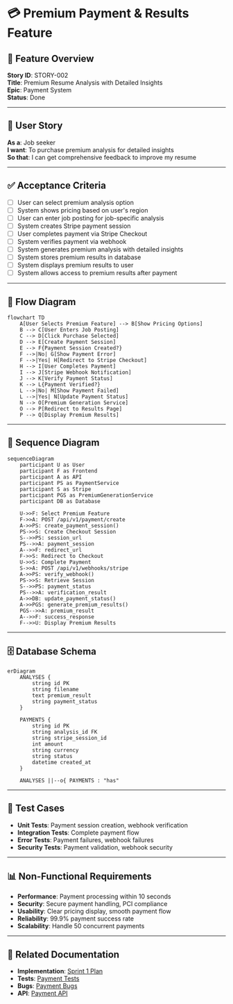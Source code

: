 # 💳 **Premium Payment & Results Feature**

## 🎯 **Feature Overview**
**Story ID**: STORY-002  
**Title**: Premium Resume Analysis with Detailed Insights  
**Epic**: Payment System  
**Status**: Done  

---

## 📝 **User Story**
**As a**: Job seeker  
**I want**: To purchase premium analysis for detailed insights  
**So that**: I can get comprehensive feedback to improve my resume  

---

## ✅ **Acceptance Criteria**
- [ ] User can select premium analysis option
- [ ] System shows pricing based on user's region
- [ ] User can enter job posting for job-specific analysis
- [ ] System creates Stripe payment session
- [ ] User completes payment via Stripe Checkout
- [ ] System verifies payment via webhook
- [ ] System generates premium analysis with detailed insights
- [ ] System stores premium results in database
- [ ] System displays premium results to user
- [ ] System allows access to premium results after payment

---

## 🔄 **Flow Diagram**
```mermaid
flowchart TD
    A[User Selects Premium Feature] --> B[Show Pricing Options]
    B --> C[User Enters Job Posting]
    C --> D[Click Purchase Selected]
    D --> E[Create Payment Session]
    E --> F{Payment Session Created?}
    F -->|No| G[Show Payment Error]
    F -->|Yes| H[Redirect to Stripe Checkout]
    H --> I[User Completes Payment]
    I --> J[Stripe Webhook Notification]
    J --> K[Verify Payment Status]
    K --> L{Payment Verified?}
    L -->|No| M[Show Payment Failed]
    L -->|Yes| N[Update Payment Status]
    N --> O[Premium Generation Service]
    O --> P[Redirect to Results Page]
    P --> Q[Display Premium Results]
```

---

## 🔄 **Sequence Diagram**
```mermaid
sequenceDiagram
    participant U as User
    participant F as Frontend
    participant A as API
    participant PS as PaymentService
    participant S as Stripe
    participant PGS as PremiumGenerationService
    participant DB as Database

    U->>F: Select Premium Feature
    F->>A: POST /api/v1/payment/create
    A->>PS: create_payment_session()
    PS->>S: Create Checkout Session
    S-->>PS: session_url
    PS-->>A: payment_session
    A-->>F: redirect_url
    F->>S: Redirect to Checkout
    U->>S: Complete Payment
    S->>A: POST /api/v1/webhooks/stripe
    A->>PS: verify_webhook()
    PS->>S: Retrieve Session
    S-->>PS: payment_status
    PS-->>A: verification_result
    A->>DB: update_payment_status()
    A->>PGS: generate_premium_results()
    PGS-->>A: premium_result
    A-->>F: success_response
    F-->>U: Display Premium Results
```

---

## 🗄️ **Database Schema**
```mermaid
erDiagram
    ANALYSES {
        string id PK
        string filename
        text premium_result
        string payment_status
    }
    
    PAYMENTS {
        string id PK
        string analysis_id FK
        string stripe_session_id
        int amount
        string currency
        string status
        datetime created_at
    }
    
    ANALYSES ||--o{ PAYMENTS : "has"
```

---

## 🧪 **Test Cases**
- **Unit Tests**: Payment session creation, webhook verification
- **Integration Tests**: Complete payment flow
- **Error Tests**: Payment failures, webhook failures
- **Security Tests**: Payment validation, webhook security

---

## 📊 **Non-Functional Requirements**
- **Performance**: Payment processing within 10 seconds
- **Security**: Secure payment handling, PCI compliance
- **Usability**: Clear pricing display, smooth payment flow
- **Reliability**: 99.9% payment success rate
- **Scalability**: Handle 50 concurrent payments

---

## 🔗 **Related Documentation**
- **Implementation**: [Sprint 1 Plan](../sprints/sprint-1.md)
- **Tests**: [Payment Tests](../tests/payment-tests.md)
- **Bugs**: [Payment Bugs](../bugs/payment-bugs.md)
- **API**: [Payment API](../api/payment-endpoints.md)
